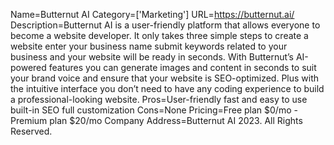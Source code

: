 Name=Butternut AI
Category=['Marketing']
URL=https://butternut.ai/
Description=Butternut AI is a user-friendly platform that allows everyone to become a website developer. It only takes three simple steps to create a website enter your business name submit keywords related to your business and your website will be ready in seconds. With Butternut’s AI-powered features you can generate images and content in seconds to suit your brand voice and ensure that your website is SEO-optimized. Plus with the intuitive interface you don’t need to have any coding experience to build a professional-looking website.
Pros=User-friendly fast and easy to use built-in SEO full customization
Cons=None
Pricing=Free plan $0/mo - Premium plan $20/mo
Company Address=Butternut AI 2023. All Rights Reserved.
